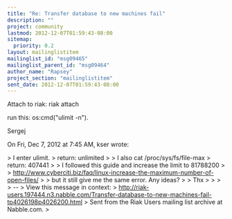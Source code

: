 ```yaml
---
title: "Re: Transfer database to new machines fail"
description: ""
project: community
lastmod: 2012-12-07T01:59:43-08:00
sitemap:
  priority: 0.2
layout: mailinglistitem
mailinglist_id: "msg09465"
mailinglist_parent_id: "msg09464"
author_name: "Rapsey"
project_section: "mailinglistitem"
sent_date: 2012-12-07T01:59:43-08:00
---
```



Attach to riak:
riak attach

run this:
os:cmd("ulimit -n").


Sergej

On Fri, Dec 7, 2012 at 7:45 AM, kser  wrote:

&gt; I enter ulimit.
&gt; return: unlimited
&gt;
&gt; I also cat /proc/sys/fs/file-max
&gt; return: 407441
&gt;
&gt; I followed this guide and increase the limit to 81788200
&gt;
&gt; http://www.cyberciti.biz/faq/linux-increase-the-maximum-number-of-open-files/
&gt;
&gt; but it still give me the same error. Any ideas?
&gt;
&gt; Thx
&gt;
&gt;
&gt;
&gt; --
&gt; View this message in context:
&gt; http://riak-users.197444.n3.nabble.com/Transfer-database-to-new-machines-fail-tp4026198p4026200.html
&gt; Sent from the Riak Users mailing list archive at Nabble.com.
&gt;

